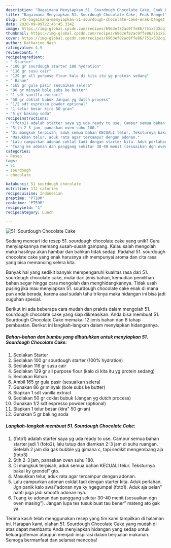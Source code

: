 ```yaml
---
description: "Bagaimana Menyiapkan 51. Sourdough Chocolate Cake, Enak Banget"
title: "Bagaimana Menyiapkan 51. Sourdough Chocolate Cake, Enak Banget"
slug: 345-bagaimana-menyiapkan-51-sourdough-chocolate-cake-enak-banget
date: 2020-09-09T22:45:45.334Z
image: https://img-global.cpcdn.com/recipes/6963ef82ac0ffe86/751x532cq70/51-sourdough-chocolate-cake-foto-resep-utama.jpg
thumbnail: https://img-global.cpcdn.com/recipes/6963ef82ac0ffe86/751x532cq70/51-sourdough-chocolate-cake-foto-resep-utama.jpg
cover: https://img-global.cpcdn.com/recipes/6963ef82ac0ffe86/751x532cq70/51-sourdough-chocolate-cake-foto-resep-utama.jpg
author: Katharine Nash
ratingvalue: 4.9
reviewcount: 4
recipeingredient:
- " Starter"
- "100 gr sourdough starter 100 hydration"
- "116 gr susu cair"
- "129 gr all purpose flour kalo di kita itu yg protein sedang"
- " Bahan"
- "165 gr gula pasir sesuaikan selera"
- "86 gr minyak bole subs ke butter"
- "1 sdt vanilla extract"
- "50 gr coklat bubuk Jangan yg dutch process"
- "1/2 sdt espresso powder optional"
- "1 telur besar kira 50 gran"
- "5 gr baking soda"
recipeinstructions:
- "(foto1) adalah starter saya yg uda ready to use. Campur semua bahan starter jadi 1 (foto2), lalu tutup dan diamkan 2-3 jam di suhu ruangan. Setelah 2 jam dia gak bubble yg gimana c, tapi sedikit mengembang aja (foto3)"
- "Stlh 2-3 jam, panaskan oven suhu 180."
- "Di mangkuk terpisah, aduk semua bahan KECUALI telur. Teksturnya bakal ky grendel&#34; gto."
- "Masukkan telur, aduk rata agar tercampur dengan adonan."
- "Lalu campurkan adonan coklat tadi dengan starter kita. Aduk perlahan. Jgn panik kalo awal&#34;adonan nya ky ngegumpal (foto1). Aduk aja pelan&#34; nanti juga jadi smooth adonan nya."
- "Tuang ke adonan dan panggang sekitar 30-40 menit (sesuaikan dgn oven masing&#34;). Jangan lupa tes tusuk buat tau bener&#34; mateng ato gak ya"
categories:
- Resep
tags:
- 51
- sourdough
- chocolate

katakunci: 51 sourdough chocolate 
nutrition: 112 calories
recipecuisine: Indonesian
preptime: "PT10M"
cooktime: "PT59M"
recipeyield: "1"
recipecategory: Lunch

---
```



![51. Sourdough Chocolate Cake](https://img-global.cpcdn.com/recipes/6963ef82ac0ffe86/751x532cq70/51-sourdough-chocolate-cake-foto-resep-utama.jpg)

Sedang mencari ide resep 51. sourdough chocolate cake yang unik? Cara menyiapkannya memang susah-susah gampang. Kalau salah mengolah maka hasilnya akan hambar dan bahkan tidak sedap. Padahal 51. sourdough chocolate cake yang enak harusnya sih mempunyai aroma dan cita rasa yang bisa memancing selera kita.



Banyak hal yang sedikit banyak mempengaruhi kualitas rasa dari 51. sourdough chocolate cake, mulai dari jenis bahan, kemudian pemilihan bahan segar hingga cara mengolah dan menghidangkannya. Tidak usah pusing jika mau menyiapkan 51. sourdough chocolate cake enak di mana pun anda berada, karena asal sudah tahu triknya maka hidangan ini bisa jadi suguhan spesial.


Berikut ini ada beberapa cara mudah dan praktis dalam mengolah 51. sourdough chocolate cake yang siap dikreasikan. Anda bisa membuat 51. Sourdough Chocolate Cake memakai 12 jenis bahan dan 6 tahap pembuatan. Berikut ini langkah-langkah dalam menyiapkan hidangannya.

<!--inarticleads1-->

##### Bahan-bahan dan bumbu yang dibutuhkan untuk menyiapkan 51. Sourdough Chocolate Cake:

1. Sediakan  Starter
1. Sediakan 100 gr sourdough starter (100% hydration)
1. Sediakan 116 gr susu cair
1. Sediakan 129 gr all purpose flour (kalo di kita itu yg protein sedang)
1. Sediakan  Bahan
1. Ambil 165 gr gula pasir (sesuaikan selera)
1. Gunakan 86 gr minyak (bole subs ke butter)
1. Siapkan 1 sdt vanilla extract
1. Sediakan 50 gr coklat bubuk (Jangan yg dutch process)
1. Gunakan 1/2 sdt espresso powder (optional)
1. Siapkan 1 telur besar (kira&#34; 50 gr-an)
1. Gunakan 5 gr baking soda




<!--inarticleads2-->

##### Langkah-langkah membuat 51. Sourdough Chocolate Cake:

1. (foto1) adalah starter saya yg uda ready to use. Campur semua bahan starter jadi 1 (foto2), lalu tutup dan diamkan 2-3 jam di suhu ruangan. Setelah 2 jam dia gak bubble yg gimana c, tapi sedikit mengembang aja (foto3)
1. Stlh 2-3 jam, panaskan oven suhu 180.
1. Di mangkuk terpisah, aduk semua bahan KECUALI telur. Teksturnya bakal ky grendel&#34; gto.
1. Masukkan telur, aduk rata agar tercampur dengan adonan.
1. Lalu campurkan adonan coklat tadi dengan starter kita. Aduk perlahan. Jgn panik kalo awal&#34;adonan nya ky ngegumpal (foto1). Aduk aja pelan&#34; nanti juga jadi smooth adonan nya.
1. Tuang ke adonan dan panggang sekitar 30-40 menit (sesuaikan dgn oven masing&#34;). Jangan lupa tes tusuk buat tau bener&#34; mateng ato gak ya




Terima kasih telah menggunakan resep yang tim kami tampilkan di halaman ini. Harapan kami, olahan 51. Sourdough Chocolate Cake yang mudah di atas dapat membantu Anda menyiapkan hidangan yang sedap untuk keluarga/teman ataupun menjadi inspirasi dalam berjualan makanan. Semoga bermanfaat dan selamat mencoba!
